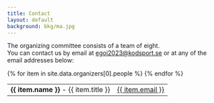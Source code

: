 ```yaml
---
title: Contact
layout: default
background: bkg/ma.jpg
---
```


The organizing committee consists of a team of eight.<br>
You can contact us by email at [egoi2023@kodsport.se](mailto:egoi2023@kodsport.se) or at any of the email addresses below:

<table>
{% for item in site.data.organizers[0].people %}
<tr>
<td><strong>{{ item.name }}</strong><span class="fl"> - {{ item.title }}</span></td>
<td><a href="mailto:{{ item.email }}">{{ item.email }}</a></td>
</tr>
{% endfor %}
</table>
